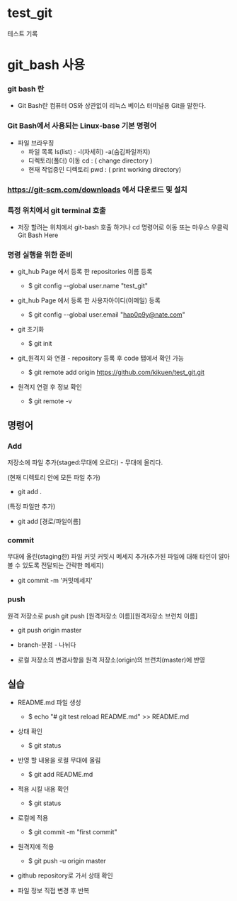  # test_git
 테스트 기록

 # git_bash 사용

 ### git bash 란

 * Git Bash란 컴퓨터 OS와 상관없이 리눅스 베이스 터미널용 Git을 말한다.
 
 ### Git Bash에서 사용되는 Linux-base 기본 명령어 
 
 * 파일 브라우징
	+ 파일 목록 ls(list) :  -l(자세히) -a(숨김파일까지)
	+ 디렉토리(폴더) 이동 cd :  ( change directory )
	+ 현재 작업중인 디렉토리 pwd :  ( print working directory)


 ### https://git-scm.com/downloads 에서 다운로드 및 설치
 
 ### 특정 위치에서 git terminal 호출 
 
 * 저장 할려는 위치에서 git-bash 호출 하거나 cd 명령어로 이동 또는 마우스 우클릭 Git Bash Here


 ### 명령 실행을 위한 준비
 
 * git_hub Page 에서 등록 한 repositories 이름 등록
	+ $ git config --global user.name "test_git"
	
 * git_hub Page 에서 등록 한 사용자아이디(이메일) 등록
	+ $ git config --global user.email "hap0p9y@nate.com"
	
 * git 초기화 
	+ $ git init
	
 * git_원격지 와 연결 - repository 등록 후 code 탭에서 확인 가능
	+ $ git remote add origin https://github.com/kikuen/test_git.git
	
 * 원격지 연결 후 정보 확인
	+ $ git remote -v

 ## 명령어 

 ### Add
 저장소에 파일 추가(staged:무대에 오르다) - 무대에 올리다.

 (현재 디렉토리 안에 모든 파일 추가) 
 * git add .   

 (특정 파일만 추가)
 * git add [경로/파일이름]


 ### commit
 무대에 올린(staging한) 파일 커밋
 커밋시 메세지 추가(추가된 파일에 대해 타인이 알아볼 수 있도록 전달되는 간략한 메세지)

 * git commit -m '커밋메세지'


 ### push
 원격 저장소로 push
 git push [원격저장소 이름][원격저장소 브런치 이름]
 * git push origin master


 * branch-분점 - 나뉘다
 + 로컬 저장소의 변경사항을 원격 저장소(origin)의 브런치(master)에 반영


 ## 실습

 * README.md 파일 생성
 	+ $ echo "# git test reload README.md" >> README.md

 * 상태 확인
	 + $ git status

 * 반영 할 내용을 로컬 무대에 올림
 	+ $ git add README.md

 * 적용 시킬 내용 확인
	 + $ git status

 * 로컬에 적용
 	+ $ git commit -m "first commit"

 * 원격지에 적용
 	+ $ git push -u origin master

 * github repository로 가서 상태 확인

 * 파일 정보 직접 변경 후 반복








